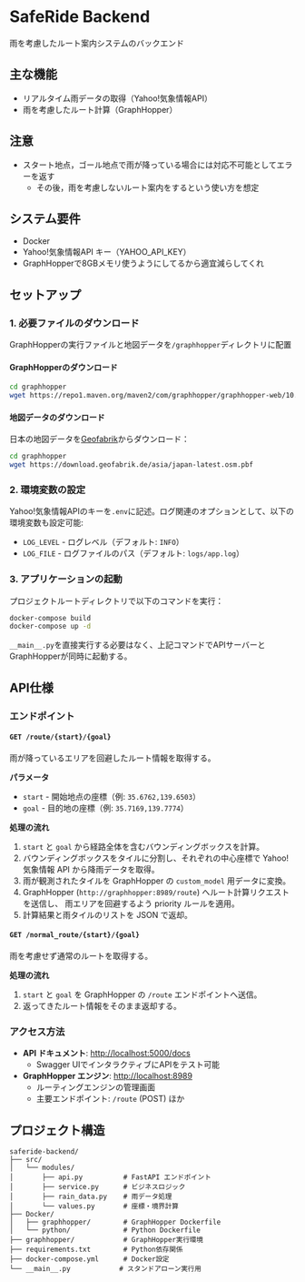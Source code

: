 # SafeRide Backend

雨を考慮したルート案内システムのバックエンド

## 主な機能

- リアルタイム雨データの取得（Yahoo!気象情報API）
- 雨を考慮したルート計算（GraphHopper）

## 注意

- スタート地点，ゴール地点で雨が降っている場合には対応不可能としてエラーを返す
  - その後，雨を考慮しないルート案内をするという使い方を想定

## システム要件

- Docker
- Yahoo!気象情報API キー（YAHOO_API_KEY）
- GraphHopperで8GBメモリ使うようにしてるから適宜減らしてくれ
 
## セットアップ

### 1. 必要ファイルのダウンロード

GraphHopperの実行ファイルと地図データを`/graphhopper`ディレクトリに配置

#### GraphHopperのダウンロード

```bash
cd graphhopper
wget https://repo1.maven.org/maven2/com/graphhopper/graphhopper-web/10.0/graphhopper-web-10.0.jar
```

#### 地図データのダウンロード

日本の地図データを[Geofabrik](https://download.geofabrik.de/asia/japan.html)からダウンロード：

```bash
cd graphhopper
wget https://download.geofabrik.de/asia/japan-latest.osm.pbf
```

### 2. 環境変数の設定

Yahoo!気象情報APIのキーを`.env`に記述。ログ関連のオプションとして、以下の環境変数も設定可能:

- `LOG_LEVEL` - ログレベル（デフォルト: `INFO`）
- `LOG_FILE`  - ログファイルのパス（デフォルト: `logs/app.log`）

### 3. アプリケーションの起動

プロジェクトルートディレクトリで以下のコマンドを実行：

```bash
docker-compose build
docker-compose up -d
```

`__main__.py`を直接実行する必要はなく、上記コマンドでAPIサーバーとGraphHopperが同時に起動する。

## API仕様

### エンドポイント

#### `GET /route/{start}/{goal}`

雨が降っているエリアを回避したルート情報を取得する。

**パラメータ**

- `start` - 開始地点の座標（例: `35.6762,139.6503`）
- `goal`  - 目的地の座標（例: `35.7169,139.7774`）

**処理の流れ**

1. `start` と `goal` から経路全体を含むバウンディングボックスを計算。
2. バウンディングボックスをタイルに分割し、それぞれの中心座標で
   Yahoo! 気象情報 API から降雨データを取得。
3. 雨が観測されたタイルを GraphHopper の `custom_model` 用データに変換。
4. GraphHopper (`http://graphhopper:8989/route`) へルート計算リクエストを送信し、
   雨エリアを回避するよう priority ルールを適用。
5. 計算結果と雨タイルのリストを JSON で返却。

#### `GET /normal_route/{start}/{goal}`

雨を考慮せず通常のルートを取得する。

**処理の流れ**

1. `start` と `goal` を GraphHopper の `/route` エンドポイントへ送信。
2. 返ってきたルート情報をそのまま返却する。

### アクセス方法

- **API ドキュメント**: <http://localhost:5000/docs>
  - Swagger UIでインタラクティブにAPIをテスト可能
- **GraphHopper エンジン**: <http://localhost:8989>
  - ルーティングエンジンの管理画面
  - 主要エンドポイント: `/route` (POST) ほか

## プロジェクト構造

```text
saferide-backend/
├── src/
│   └── modules/
│       ├── api.py          # FastAPI エンドポイント
│       ├── service.py      # ビジネスロジック
│       ├── rain_data.py    # 雨データ処理
│       └── values.py       # 座標・境界計算
├── Docker/
│   ├── graphhopper/        # GraphHopper Dockerfile
│   └── python/             # Python Dockerfile
├── graphhopper/            # GraphHopper実行環境
├── requirements.txt        # Python依存関係
├── docker-compose.yml      # Docker設定
└── __main__.py            # スタンドアローン実行用
```

